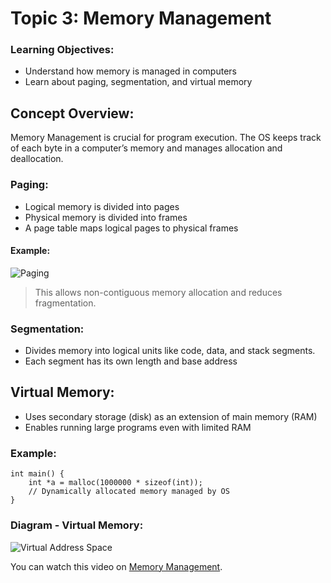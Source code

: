 # Topic 3: Memory Management


### Learning Objectives:
* Understand how memory is managed in computers
* Learn about paging, segmentation, and virtual memory


## Concept Overview:
Memory Management is crucial for program execution. The OS keeps track of each byte in a computer’s memory and manages allocation and deallocation.

### Paging:
* Logical memory is divided into pages
* Physical memory is divided into frames
* A page table maps logical pages to physical frames

#### Example:
![Paging](/course-markdown/OS/images/paging.png)
> This allows non-contiguous memory allocation and reduces fragmentation.

### Segmentation:
* Divides memory into logical units like code, data, and stack segments.
* Each segment has its own length and base address


## Virtual Memory:
* Uses secondary storage (disk) as an extension of main memory (RAM)
* Enables running large programs even with limited RAM

### Example:
```
int main() {
    int *a = malloc(1000000 * sizeof(int));
    // Dynamically allocated memory managed by OS
}
```

### Diagram - Virtual Memory:
![Virtual Address Space](/course-markdowns/OS/images/virtual_memory.png)

You can watch this video on [Memory Management](https://youtu.be/eESIFJz7mJw?si=UPaNLUwOV-yjcuT1).